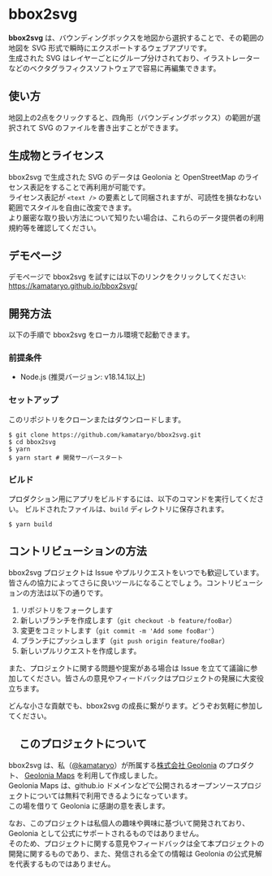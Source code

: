 # bbox2svg

**bbox2svg** は、バウンディングボックスを地図から選択することで、その範囲の地図を SVG 形式で瞬時にエクスポートするウェブアプリです。  
生成された SVG はレイヤーごとにグループ分けされており、イラストレーターなどのベクタグラフィクスソフトウェアで容易に再編集できます。  

## 使い方

地図上の2点をクリックすると、四角形（バウンディングボックス）の範囲が選択されて SVG のファイルを書き出すことができます。

## 生成物とライセンス

bbox2svg で生成された SVG のデータは Geolonia と OpenStreetMap のライセンス表記をすることで再利用が可能です。  
ライセンス表記が `<text />` の要素として同梱されますが、可読性を損なわない範囲でスタイルを自由に改変できます。  
より厳密な取り扱い方法について知りたい場合は、これらのデータ提供者の利用規約等を確認してください。

## デモページ

デモページで bbox2svg を試すには以下のリンクをクリックしてください:  
https://kamataryo.github.io/bbox2svg/

## 開発方法

以下の手順で bbox2svg をローカル環境で起動できます。

### 前提条件

- Node.js (推奨バージョン: v18.14.1以上)

### セットアップ

このリポジトリをクローンまたはダウンロードします。

```shell
$ git clone https://github.com/kamataryo/bbox2svg.git
$ cd bbox2svg
$ yarn
$ yarn start # 開発サーバースタート
```

### ビルド

プロダクション用にアプリをビルドするには、以下のコマンドを実行してください。
ビルドされたファイルは、`build` ディレクトリに保存されます。

```shell
$ yarn build
```

## コントリビューションの方法

bbox2svg プロジェクトは Issue やプルリクエストをいつでも歓迎しています。皆さんの協力によってさらに良いツールになることでしょう。コントリビューションの方法は以下の通りです。

1. リポジトリをフォークします
1. 新しいブランチを作成します（`git checkout -b feature/fooBar`）
1. 変更をコミットします（`git commit -m 'Add some fooBar'`）
1. ブランチにプッシュします（`git push origin feature/fooBar`）
1. 新しいプルリクエストを作成します。

また、プロジェクトに関する問題や提案がある場合は Issue を立てて議論に参加してください。皆さんの意見やフィードバックはプロジェクトの発展に大変役立ちます。

どんな小さな貢献でも、bbox2svg の成長に繋がります。どうぞお気軽に参加してください。

## 　このプロジェクトについて

bbox2svg は、私（[@kamataryo](https://github.com/kamataryo)）が所属する[株式会社 Geolonia](https://geolonia.com) のプロダクト、 [Geolonia Maps](https://geolonia.com/maps/) を利用して作成しました。  
Geolonia Maps は、github.io ドメインなどで公開されるオープンソースプロジェクトについては無料で利用できるようになっています。  
この場を借りて Geolonia に感謝の意を表します。  

なお、このプロジェクトは私個人の趣味や興味に基づいて開発されており、Geolonia として公式にサポートされるものではありません。  
そのため、プロジェクトに関する意見やフィードバックは全て本プロジェクトの開発に関するものであり、また、発信される全ての情報は Geolonia の公式見解を代表するものではありません。
